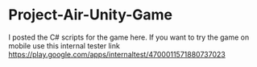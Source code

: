 # Project-Air-Unity-Game

I posted the C# scripts for the game here.
If you want to try the game on mobile use this internal tester link https://play.google.com/apps/internaltest/4700011571880737023
